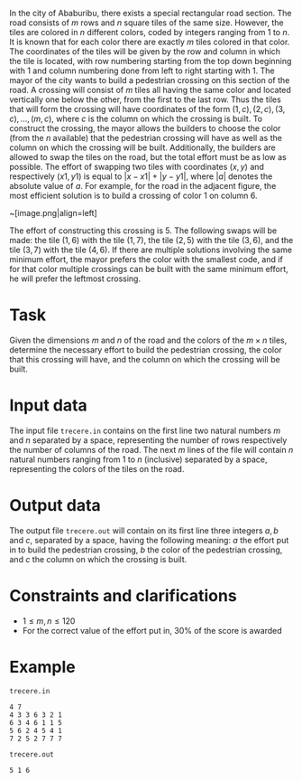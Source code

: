 In the city of Ababuribu, there exists a special rectangular road section. The road consists of $m$ rows and $n$ square tiles of the same size. However, the tiles are colored in $n$ different colors, coded by integers ranging from $1$ to $n$. It is known that for each color there are exactly $m$ tiles colored in that color. The coordinates of the tiles will be given by the row and column in which the tile is located, with row numbering starting from the top down beginning with $1$ and column numbering done from left to right starting with $1$. The mayor of the city wants to build a pedestrian crossing on this section of the road. A crossing will consist of $m$ tiles all having the same color and located vertically one below the other, from the first to the last row. Thus the tiles that will form the crossing will have coordinates of the form $(1,c), (2,c), (3,c), \dots, (m,c)$, where $c$ is the column on which the crossing is built. To construct the crossing, the mayor allows the builders to choose the color (from the $n$ available) that the pedestrian crossing will have as well as the column on which the crossing will be built. Additionally, the builders are allowed to swap the tiles on the road, but the total effort must be as low as possible. The effort of swapping two tiles with coordinates $(x,y)$ and respectively $(x1,y1)$ is equal to $|x-x1|+|y-y1|$, where $|a|$ denotes the absolute value of $a$. For example, for the road in the adjacent figure, the most efficient solution is to build a crossing of color $1$ on column $6$.

~[image.png|align=left]

The effort of constructing this crossing is $5$. The following swaps will be made: the tile $(1,6)$ with the tile $(1,7)$, the tile $(2,5)$ with the tile $(3,6)$, and the tile $(3,7)$ with the tile $(4,6)$. If there are multiple solutions involving the same minimum effort, the mayor prefers the color with the smallest code, and if for that color multiple crossings can be built with the same minimum effort, he will prefer the leftmost crossing.

# Task

Given the dimensions $m$ and $n$ of the road and the colors of the $m \times n$ tiles, determine the necessary effort to build the pedestrian crossing, the color that this crossing will have, and the column on which the crossing will be built.

# Input data

The input file `trecere.in` contains on the first line two natural numbers $m$ and $n$ separated by a space, representing the number of rows respectively the number of columns of the road. The next $m$ lines of the file will contain $n$ natural numbers ranging from $1$ to $n$ (inclusive) separated by a space, representing the colors of the tiles on the road.

# Output data

The output file `trecere.out` will contain on its first line three integers $a, b$ and $c$, separated by a space, having the following meaning: $a$ the effort put in to build the pedestrian crossing, $b$ the color of the pedestrian crossing, and $c$ the column on which the crossing is built.

# Constraints and clarifications

* $1 \leq m, n \leq 120$
* For the correct value of the effort put in, $30\%$ of the score is awarded

# Example

`trecere.in`
```
4 7
4 3 3 6 3 2 1
6 3 4 6 1 1 5
5 6 2 4 5 4 1
7 2 5 2 7 7 7
```

`trecere.out`
```
5 1 6

